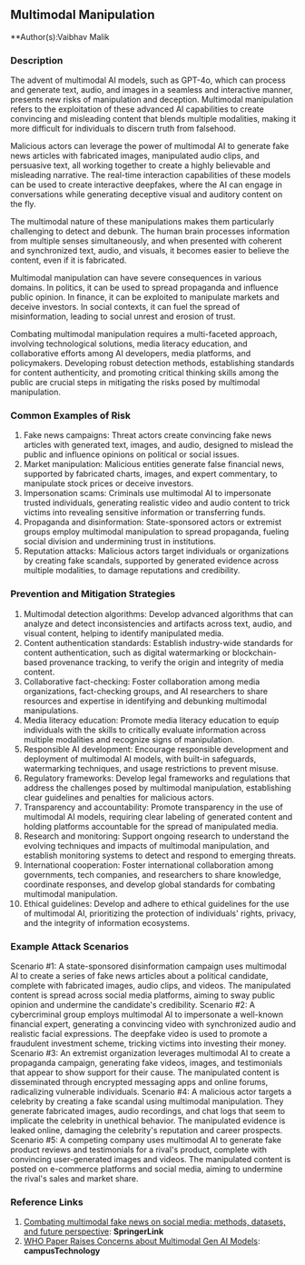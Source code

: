 

## Multimodal Manipulation


**Author(s):Vaibhav Malik

### Description

The advent of multimodal AI models, such as GPT-4o, which can process and generate text, audio, and images in a seamless and interactive manner, presents new risks of manipulation and deception. Multimodal manipulation refers to the exploitation of these advanced AI capabilities to create convincing and misleading content that blends multiple modalities, making it more difficult for individuals to discern truth from falsehood.

Malicious actors can leverage the power of multimodal AI to generate fake news articles with fabricated images, manipulated audio clips, and persuasive text, all working together to create a highly believable and misleading narrative. The real-time interaction capabilities of these models can be used to create interactive deepfakes, where the AI can engage in conversations while generating deceptive visual and auditory content on the fly.

The multimodal nature of these manipulations makes them particularly challenging to detect and debunk. The human brain processes information from multiple senses simultaneously, and when presented with coherent and synchronized text, audio, and visuals, it becomes easier to believe the content, even if it is fabricated.

Multimodal manipulation can have severe consequences in various domains. In politics, it can be used to spread propaganda and influence public opinion. In finance, it can be exploited to manipulate markets and deceive investors. In social contexts, it can fuel the spread of misinformation, leading to social unrest and erosion of trust.

Combating multimodal manipulation requires a multi-faceted approach, involving technological solutions, media literacy education, and collaborative efforts among AI developers, media platforms, and policymakers. Developing robust detection methods, establishing standards for content authenticity, and promoting critical thinking skills among the public are crucial steps in mitigating the risks posed by multimodal manipulation.


### Common Examples of Risk

1. Fake news campaigns: Threat actors create convincing fake news articles with generated text, images, and audio, designed to mislead the public and influence opinions on political or social issues.
2. Market manipulation: Malicious entities generate false financial news, supported by fabricated charts, images, and expert commentary, to manipulate stock prices or deceive investors.
3. Impersonation scams: Criminals use multimodal AI to impersonate trusted individuals, generating realistic video and audio content to trick victims into revealing sensitive information or transferring funds.
4. Propaganda and disinformation: State-sponsored actors or extremist groups employ multimodal manipulation to spread propaganda, fueling social division and undermining trust in institutions.
5. Reputation attacks: Malicious actors target individuals or organizations by creating fake scandals, supported by generated evidence across multiple modalities, to damage reputations and credibility.

### Prevention and Mitigation Strategies

1. Multimodal detection algorithms: Develop advanced algorithms that can analyze and detect inconsistencies and artifacts across text, audio, and visual content, helping to identify manipulated media.
2. Content authentication standards: Establish industry-wide standards for content authentication, such as digital watermarking or blockchain-based provenance tracking, to verify the origin and integrity of media content.
3. Collaborative fact-checking: Foster collaboration among media organizations, fact-checking groups, and AI researchers to share resources and expertise in identifying and debunking multimodal manipulations.
4. Media literacy education: Promote media literacy education to equip individuals with the skills to critically evaluate information across multiple modalities and recognize signs of manipulation.
5. Responsible AI development: Encourage responsible development and deployment of multimodal AI models, with built-in safeguards, watermarking techniques, and usage restrictions to prevent misuse.
6. Regulatory frameworks: Develop legal frameworks and regulations that address the challenges posed by multimodal manipulation, establishing clear guidelines and penalties for malicious actors.
7. Transparency and accountability: Promote transparency in the use of multimodal AI models, requiring clear labeling of generated content and holding platforms accountable for the spread of manipulated media.
8. Research and monitoring: Support ongoing research to understand the evolving techniques and impacts of multimodal manipulation, and establish monitoring systems to detect and respond to emerging threats.
9. International cooperation: Foster international collaboration among governments, tech companies, and researchers to share knowledge, coordinate responses, and develop global standards for combating multimodal manipulation.
10. Ethical guidelines: Develop and adhere to ethical guidelines for the use of multimodal AI, prioritizing the protection of individuals' rights, privacy, and the integrity of information ecosystems.

### Example Attack Scenarios

Scenario #1: A state-sponsored disinformation campaign uses multimodal AI to create a series of fake news articles about a political candidate, complete with fabricated images, audio clips, and videos. The manipulated content is spread across social media platforms, aiming to sway public opinion and undermine the candidate's credibility.
Scenario #2: A cybercriminal group employs multimodal AI to impersonate a well-known financial expert, generating a convincing video with synchronized audio and realistic facial expressions. The deepfake video is used to promote a fraudulent investment scheme, tricking victims into investing their money.
Scenario #3: An extremist organization leverages multimodal AI to create a propaganda campaign, generating fake videos, images, and testimonials that appear to show support for their cause. The manipulated content is disseminated through encrypted messaging apps and online forums, radicalizing vulnerable individuals.
Scenario #4: A malicious actor targets a celebrity by creating a fake scandal using multimodal manipulation. They generate fabricated images, audio recordings, and chat logs that seem to implicate the celebrity in unethical behavior. The manipulated evidence is leaked online, damaging the celebrity's reputation and career prospects.
Scenario #5: A competing company uses multimodal AI to generate fake product reviews and testimonials for a rival's product, complete with convincing user-generated images and videos. The manipulated content is posted on e-commerce platforms and social media, aiming to undermine the rival's sales and market share.

### Reference Links

1. [Combating multimodal fake news on social media: methods, datasets, and future perspective](https://link.springer.com/article/10.1007/s00530-022-00966-y): **SpringerLink**
2. [WHO Paper Raises Concerns about Multimodal Gen AI Models](https://campustechnology.com/Articles/2024/01/25/WHO-Paper-Raises-Concerns-about-Multimodal-Gen-AI-Models.aspx): **campusTechnology**

